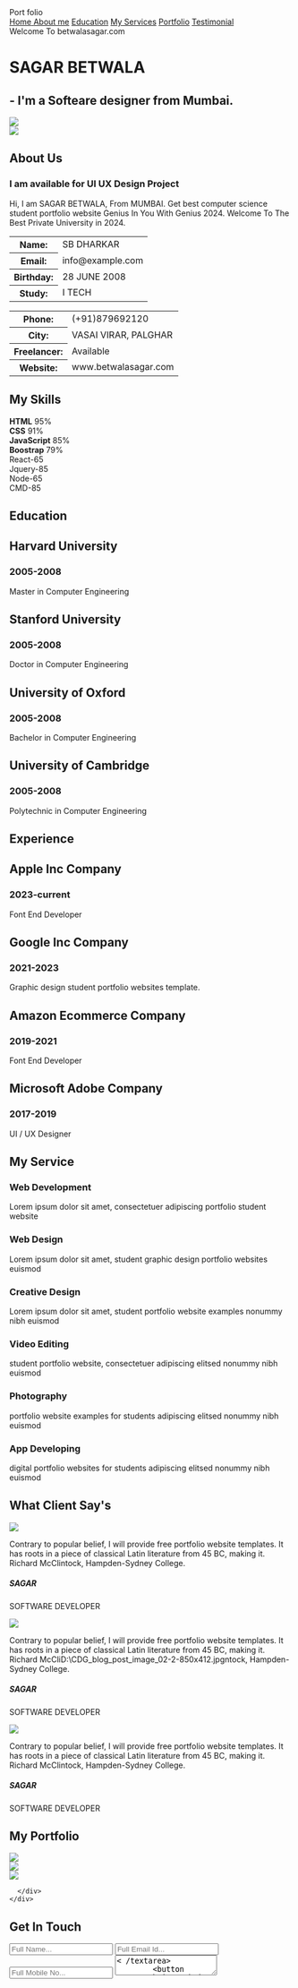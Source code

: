  <!-----META SECTION----->
<!DOCTYPE html>
<html>
<head>
<title>Student Portfolio Website Template</title>
<meta charset="utf-8">
<meta name="viewport" content="width=device-width, initial-scale=1">
<link rel="stylesheet" href="https://maxcdn.bootstrapcdn.com/font-awesome/4.7.0/css/font-awesome.min.css">
<link rel="stylesheet" href="style1.css">
<!-----MENU SECTION------>
<div class="main-panel">
  <div class="container">
    <div class="width-33 logo">Port <span class="span-col">folio</span>
    </div>
    <div class="width-66">
      <nav>
        <a href="#">
          <span class="span-col">Home</span>
        </a>
        <a href="#">About me</a>
        <a href="#">Education</a>
        <a href="#">My Services</a>
        <a href="#">Portfolio</a>
        <a href="#">Testimonial</a>
      </nav>
    </div>
  </div>
  <!------MAIN BANNERR------>
<div class="container ">
  <div class="width-50">
    <div class="banner-section">
      <span class="span-col">Welcome To betwalasagar.com</span>
      <h1>SAGAR <span class="span-col">BETWALA</span>
      </h1>
      <h2>- I'm a Softeare designer from Mumbai.</h2>
      <a href="#">
        <i class="fa fa-facebook"></i>
      </a>
      <a href="#">
        <i class="fa fa-twitter"></i>
      </a>
      <a href="#">
        <i class="fa fa-linkedin"></i>
      </a>
      <a href="#">
        <i class="fa fa-instagram"></i>
      </a>
      <a href="#">
        <i class="fa fa-github"></i>
      </a>
    </div>
  </div>
  <div class="width-50">
    <img src="C:\Users\Admin\Pictures\gif.gifC:\Users\Admin\Pictures\scen_6.gif">
  </div>
</div>
</div>
<!------ABOUT US SECTION------>
<div class="main-section bg-lightgrey">
  <div class="container">
    <div class="width-50">
      <img src="![SAGAR](https://github.com/user-attachments/assets/85bfd201-368a-4da2-9b0b-1eea4319708f)
" class="about-img">
    </div>
    <div class="width-50">
      <div class="about-us">
        <h2 class="heading-text">About Us</h2>
        <h3>I am available for UI UX Design Project</h3>
        <p>Hi, I am SAGAR BETWALA, From MUMBAI. Get best computer science student portfolio website Genius In You With Genius 2024. Welcome To The Best Private University in 2024.</p>
        <div class="width-50 mt-20">
          <table cellspacing="8" cellpadding="8">
            <tr>
              <th>Name:</th>
              <td>SB DHARKAR</td>
            </tr>
            <tr>
              <th>Email:</th>
              <td> info@example.com</td>
            </tr>
            <tr>
              <th>Birthday:</th>
              <td> 28 JUNE 2008</td>
            </tr>
            <tr>
              <th>Study:</th>
              <td> I TECH</td>
            </tr>
          </table>
        </div>
        <div class="width-50 mt-20">
          <table cellspacing="8" cellpadding="8">
            <tr>
              <th>Phone:</th>
              <td>(+91)879692120</td>
            </tr>
            <tr>
              <th>City:</th>
              <td>VASAI VIRAR, PALGHAR</td>
            </tr>
            <tr>
              <th>Freelancer:</th>
              <td> Available</td>
            </tr>
            <tr>
              <th>Website:</th>
              <td> www.betwalasagar.com</td>
            </tr>
          </table>
        </div>
      </div>
    </div>
  </div>
</div>
<!------SKILL SECTION------>
<div class="main-section">
  <div class="container">
    <h2 class="heading-text">My Skills</h2>
    <div class="width-50">
      <div class="skill">
        <b>HTML</b>
        <span>95%</span>
        <div>
          <span style="width:95%"></span>
        </div>
      </div>
      <div class="skill">
        <b>CSS</b>
        <span>91%</span>
        <div>
          <span style="width:91%"></span>
        </div>
      </div>
      <div class="skill">
        <b>JavaScript</b>
        <span>85%</span>
        <div>
          <span style="width:85%"></span>
        </div>
      </div>
      <div class="skill">
        <b>Boostrap</b>
        <span>79%</span>
        <div>
          <span style="width:79%"></span>
        </div>
      </div>
    </div>
    <div class="width-50">
      <div class="width-50">
        <div role="progressbar" aria-valuenow="65" aria-valuemin="0" aria-valuemax="100" style="--value:65">React-65</div>
      </div>
      <div class="width-50">
        <div role="progressbar" aria-valuenow="85" aria-valuemin="0" aria-valuemax="100" style="--value:85">Jquery-85</div>
      </div>
      <div class="width-50">
        <div role="progressbar" aria-valuenow="65" aria-valuemin="0" aria-valuemax="100" style="--value:65">Node-65</div>
      </div>
      <div class="width-50">
        <div role="progressbar" aria-valuenow="85" aria-valuemin="0" aria-valuemax="100" style="--value:85">CMD-85</div>
      </div>
    </div>
  </div>
</div>
<!------EXPERIENCE SECTION------>
<div class="main-section bg-lightgrey">
  <div class="container">
    <div class="edu-exp">
      <h2 class="heading-text">Education</h2>
      <div class="experience-list">
        <div class="experience-content">
          <h2>Harvard University </h2>
          <h3>2005-2008</h3>
          <p>Master in Computer Engineering</p>
        </div>
      </div>
      <div class="experience-list">
        <div class="experience-content">
          <h2>Stanford University</h2>
          <h3>2005-2008</h3>
          <p>Doctor in Computer Engineering</p>
        </div>
      </div>
      <div class="experience-list">
        <div class="experience-content">
          <h2>University of Oxford</h2>
          <h3>2005-2008</h3>
          <p>Bachelor in Computer Engineering</p>
        </div>
      </div>
      <div class="experience-list">
        <div class="experience-content">
          <h2>University of Cambridge</h2>
          <h3>2005-2008</h3>
          <p>Polytechnic in Computer Engineering</p>
        </div>
      </div>
    </div>
    <div class="edu-exp">
      <h2 class="heading-text">Experience</h2>
      <div class="experience-list">
        <div class="experience-content">
          <h2>Apple Inc Company</h2>
          <h3>2023-current</h3>
          <p>Font End Developer</p>
        </div>
      </div>
      <div class="experience-list">
        <div class="experience-content">
          <h2>Google Inc Company</h2>
          <h3>2021-2023</h3>
          <p>Graphic design student portfolio websites template.</p>
        </div>
      </div>
      <div class="experience-list">
        <div class="experience-content">
          <h2>Amazon Ecommerce Company</h2>
          <h3>2019-2021</h3>
          <p>Font End Developer</p>
        </div>
      </div>
      <div class="experience-list">
        <div class="experience-content">
          <h2>Microsoft Adobe Company</h2>
          <h3>2017-2019</h3>
          <p>UI / UX Designer</p>
        </div>
      </div>
    </div>
  </div>
</div>
<!------SERVICE SECTION------>
<div class="main-section">
  <div class="container">
    <h2 class="heading-text">My Service</h2>
    <div class="width-50">
      <div class="service-list">
        <i class="fa fa-chrome"></i>
        <h3>Web Development</h3>
        <p>Lorem ipsum dolor sit amet, consectetuer adipiscing portfolio student website</p>
      </div>
    </div>
    <div class="width-50">
      <div class="service-list">
        <i class="fa fa-instagram"></i>
        <h3>Web Design</h3>
        <p>Lorem ipsum dolor sit amet, student graphic design portfolio websites euismod</p>
      </div>
    </div>
    <div class="width-50">
      <div class="service-list">
        <i class="fa fa-reddit"></i>
        <h3>Creative Design</h3>
        <p>Lorem ipsum dolor sit amet, student portfolio website examples nonummy nibh euismod</p>
      </div>
    </div>
    <div class="width-50">
      <div class="service-list">
        <i class="fa fa-video-camera"></i>
        <h3>Video Editing</h3>
        <p>student portfolio website, consectetuer adipiscing elitsed nonummy nibh euismod</p>
      </div>
    </div>
    <div class="width-50">
      <div class="service-list">
        <i class="fa fa-camera"></i>
        <h3>Photography</h3>
        <p>portfolio website examples for students adipiscing elitsed nonummy nibh euismod</p>
      </div>
    </div>
    <div class="width-50">
      <div class="service-list">
        <i class="fa fa-apple"></i>
        <h3>App Developing</h3>
        <p>digital portfolio websites for students adipiscing elitsed nonummy nibh euismod</p>
      </div>
    </div>
  </div>
</div>
<!------TESTIMONIAL SECTION------>
<div class="main-section bg-lightgrey">
  <div class="container">
    <h2 class="heading-text">What Client Say's </h2>
    <div class="testimonial">
      <div class="testimonial-content">
        <div class="testimonial-img">
          <img src="C:\Users\Admin\Pictures\Business.gif">
        </div>
        <i class="fa fa-quote-left"></i>
        <p> Contrary to popular belief, I will provide free portfolio website templates. It has roots in a piece of classical Latin literature from 45 BC, making it. Richard McClintock, Hampden-Sydney College.</p>
        <div class="testimonial-name">
          <h5>SAGAR</h5>
          <p>SOFTWARE DEVELOPER</p>
        </div>
      </div>
    </div>
    <div class="testimonial">
      <div class="testimonial-content">
        <div class="testimonial-img">
          <img src="C:\Users\Admin\Pictures\Business.gif">
        </div>
        <i class="fa fa-quote-left"></i>
        <p> Contrary to popular belief, I will provide free portfolio website templates. It has roots in a piece of classical Latin literature from 45 BC, making it. Richard McCliD:\CDG_blog_post_image_02-2-850x412.jpgntock, Hampden-Sydney College.</p>
        <div class="testimonial-name">
          <h5>SAGAR</h5>
          <p>SOFTWARE DEVELOPER</p>
        </div>
      </div>
    </div>
    <div class="testimonial">
      <div class="testimonial-content">
        <div class="testimonial-img">
          <img src="C:\Users\Admin\Pictures\Business.gif">
        </div>
        <i class="fa fa-quote-left"></i>
        <p> Contrary to popular belief, I will provide free portfolio website templates. It has roots in a piece of classical Latin literature from 45 BC, making it. Richard McClintock, Hampden-Sydney College.</p>
        <div class="testimonial-name">
          <h5>SAGAR</h5>
          <p>SOFTWARE DEVELOPER</p>
        </div>
      </div>
    </div>
  </div>
</div>
<!------PORTFOLIO SECTION------>
<div class="main-section">
  <div class="container">
    <h2 class="heading-text">My Portfolio</h2>
    <div class="gallery">
      <div class="width-33">
        <img src="C:\Users\Admin\Pictures\scen_6.gif">
      </div>
      <div class="width-33">
        <img src="C:\Users\Admin\Pictures\scen_6.gif">
      </div>
      <div class="width-33">
        <img src="C:\Users\Admin\Pictures\scen_6.gif">
      </div>
 
      </div>
    </div>
  </div>
</div>
<!-------------CONTACT US SECTION----------------------->
<div class="main-section contact bg-lightgrey">
  <div class="container">
    <h2 class="heading-text">Get In Touch</h2>
    <div class="width-100">
      <form>
        <input type="text" placeholder="Full Name...">
        <input type="text" placeholder="Full Email Id...">
        <input type="text" placeholder="Full Mobile No...">
        <textarea placeholder="Enter Address...">< /textarea>
        <button type="submit">Submit< /button>
      </form>
    </div>
    <div class="width-33">
      <h3>
        <i class="fa fa-map-marker">< /i>
      </h3>
      <h4>Address</h4>
      <p>186, 3rd floor, near Hotel Galaxy Star, Near Sargam Cinema, Zone-II,M P Nagar</p>
    </div>
    <div class="width-33">
      <h3>
        <i class="fa fa-phone">< /i>
      </h3>
      <h4>Phone</h4>
      <p>+91 99 26 661 418</p>
    </div>
    <div class="width-33">
      <h3>
        <i class="fa fa-envelope-o">< /i>
      </h3>
      <h4>Email</h4>
      <p>support@sagar.com</p>
    </div>
  </div>
</div>
<!------FOOTER SECTION------>
<div class="footer">
  <div class="container">
    <div class="footer-sect social-icon width-50">
      <a href="#">
        <i class="fa fa-facebook"></i>
      </a>
      <a href="#">
        <i class="fa fa-twitter"></i>
      </a>
      <a href="#">
        <i class="fa fa-linkedin"></i>
      </a>
      <a href="#">
        <i class="fa fa-instagram"></i>
      </a>
    </div>
    <div class="footer-sect mt-20 width-50">CopyRight © 2023 Sagar.com Website Template. All Rights Reserved</div>
  </div>
</div>

</head>
<body>
